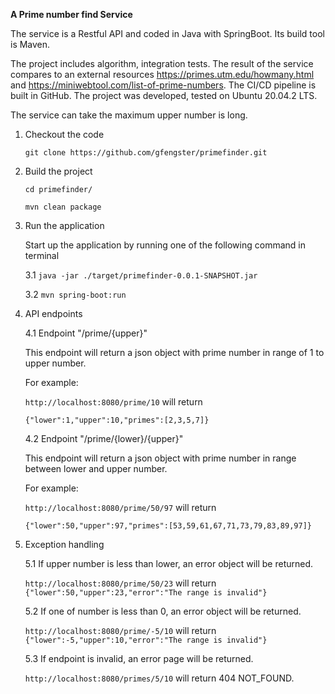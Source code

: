 **A Prime number find Service**

The service is a Restful API and coded in Java with SpringBoot. Its build tool is Maven.

The project includes algorithm, integration tests. The result of the service compares to an external resources https://primes.utm.edu/howmany.html and https://miniwebtool.com/list-of-prime-numbers. The CI/CD pipeline is built in GitHub. The project was developed, tested on Ubuntu 20.04.2 LTS.

The service can take the maximum upper number is long. 

1. Checkout the code

   `git clone https://github.com/gfengster/primefinder.git` 

2. Build the project

   `cd primefinder/`

   `mvn clean package`

3. Run the application

   Start up the application by running one of the following command in terminal

   3.1 `java -jar ./target/primefinder-0.0.1-SNAPSHOT.jar`

   3.2 `mvn spring-boot:run`

4. API endpoints

   4.1 Endpoint "/prime/{upper}"

   This endpoint will return a json object with prime number in range of 1 to upper number.<br>

   For example:<br>

   `http://localhost:8080/prime/10`  will return<br>

   `{"lower":1,"upper":10,"primes":[2,3,5,7]}`

   4.2 Endpoint "/prime/{lower}/{upper}"

   This endpoint will return a json object with prime number in range between lower and upper number.<br>

   For example:

   `http://localhost:8080/prime/50/97` will return<br>

   `{"lower":50,"upper":97,"primes":[53,59,61,67,71,73,79,83,89,97]}`

5. Exception handling

   5.1 If upper number is less than lower, an error object will be returned.
   
   `http://localhost:8080/prime/50/23` will return<br>
   `{"lower":50,"upper":23,"error":"The range is invalid"}`

   5.2 If one of number is less than 0, an error object will be returned.
   
   `http://localhost:8080/prime/-5/10` will return<br>
   `{"lower":-5,"upper":10,"error":"The range is invalid"}`

   5.3 If endpoint is invalid, an error page will be returned.
   
   `http://localhost:8080/primes/5/10` will return 404 NOT_FOUND.

